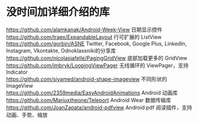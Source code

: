 没时间加详细介绍的库
====================

https://github.com/alamkanak/Android-Week-View 日期显示控件  
https://github.com/traex/ExpandableLayout 行可扩展的 ListView  
https://github.com/gorbin/ASNE Twitter, Facebook, Google Plus, LinkedIn, Instagram, Vkontakte, Odnoklassniki的分享库  
https://github.com/nicolasjafelle/PagingGridView 底部加载更多的 GridView  
https://github.com/imbryk/LoopingViewPager 无线循环的 ViewPager，支持 Indicator  
https://github.com/siyamed/android-shape-imageview 不同形状的 ImageView  
https://github.com/2359media/EasyAndroidAnimations Android 动画库  
https://github.com/Mariuxtheone/Teleport Android Wear 数据传输库  
https://github.com/JoanZapata/android-pdfview Android pdf 阅读插件，支持动画、手势、缩放  
